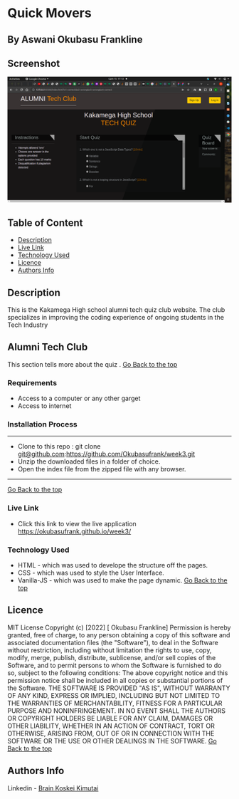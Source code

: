 # Quick Movers
 ## By Aswani Okubasu Frankline
## Screenshot
 ![image](./assets/pics/Screenshot%20from%202022-05-15%2017-13-00.png)
 ## Table of Content
 - [Description](#description)
 - [Live Link](#Live-Link)
 - [Technology  Used](#technology-Used)
 - [Licence](#licence)
 - [Authors Info](#Authors-Info)
 ## Description
 <p>This is the Kakamega High school alumni tech quiz club website. The club specializes in improving the coding experience of ongoing students in the Tech Industry</p>

## Alumni Tech Club
This section tells more about the quiz .
[Go Back to the top](#Screenshot)
 ###  Requirements
 * Access to  a computer or any other garget
 * Access to internet
 ### Installation Process
 ****
* Clone to this repo : git clone git@github.com:https://github.com/Okubasufrank/week3.git
* Unzip the downloaded files in a folder of choice.
* Open the index file from the zipped file with any browser.
 ****
 [Go Back to the top](#Screenshot)
### Live Link
- Click this link to view the live application https://okubasufrank.github.io/week3/

### Technology  Used
* HTML - which was used to develope the structure off the pages.
* CSS - which was used to style the User Interface.
* Vanilla-JS  - which was used to make the page dynamic.
[Go Back to the top](#delani-studio)
## Licence
MIT License
Copyright (c) [2022] [ Okubasu Frankline]
Permission is hereby granted, free of charge, to any person obtaining a copy
of this software and associated documentation files (the "Software"), to deal
in the Software without restriction, including without limitation the rights
to use, copy, modify, merge, publish, distribute, sublicense, and/or sell
copies of the Software, and to permit persons to whom the Software is
furnished to do so, subject to the following conditions:
The above copyright notice and this permission notice shall be included in all
copies or substantial portions of the Software.
THE SOFTWARE IS PROVIDED "AS IS", WITHOUT WARRANTY OF ANY KIND, EXPRESS OR
IMPLIED, INCLUDING BUT NOT LIMITED TO THE WARRANTIES OF MERCHANTABILITY,
FITNESS FOR A PARTICULAR PURPOSE AND NONINFRINGEMENT. IN NO EVENT SHALL THE
AUTHORS OR COPYRIGHT HOLDERS BE LIABLE FOR ANY CLAIM, DAMAGES OR OTHER
LIABILITY, WHETHER IN AN ACTION OF CONTRACT, TORT OR OTHERWISE, ARISING FROM,
OUT OF OR IN CONNECTION WITH THE SOFTWARE OR THE USE OR OTHER DEALINGS IN THE
SOFTWARE.
[Go Back to the top](#Screenshot)
## Authors Info
Linkedin - [Brain Koskei Kimutai](https://www.linkedin.com/in/bore-brian-5655b814b/)
<!-- [Go Back to the top](#delani-studio) -->